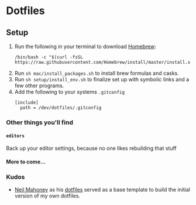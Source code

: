 # Dotfiles

## Setup
1. Run the following in your terminal to download [Homebrew](https://brew.sh/):
    ```
    /bin/bash -c "$(curl -fsSL https://raw.githubusercontent.com/Homebrew/install/master/install.sh)"
    ```
2. Run `sh mac/install_packages.sh` to install brew formulas and casks.
3. Run `sh setup/install_env.sh` to finalize set up with symbolic links and a few other programs.
4. Add the following to your systems `.gitconfig`
   ```
   [include]
     path = /dev/dotfiles/.gitconfig
   ```

### Other things you'll find
#### `editors`
Back up your editor settings, because no one likes rebuilding that stuff

#### More to come...

### Kudos
- [Neil Mahoney](https://github.com/nmahoney/dotfiles) as his [dotfiles](https://github.com/nmahoney/dotfiles) served as a base template to build the initial version of my own dotfiles.
